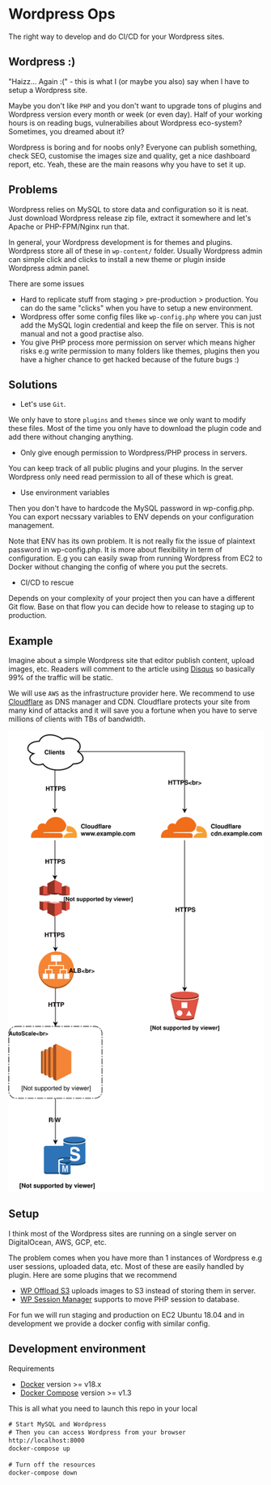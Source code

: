 # Wordpress Ops

The right way to develop and do CI/CD for your Wordpress sites.

## Wordpress :)

"Haizz... Again :(" - this is what I (or maybe you also) say when I have to setup a Wordpress site.

Maybe you don't like `PHP` and you don't want to upgrade tons of plugins and Wordpress version every month or week (or even day). Half of your working hours is on reading bugs, vulnerabilies about Wordpress eco-system? Sometimes, you dreamed about it?

Wordpress is boring and for noobs only? Everyone can publish something, check SEO, customise the images size and quality, get a nice dashboard report, etc. Yeah, these are the main reasons why you have to set it up.

## Problems

Wordpress relies on MySQL to store data and configuration so it is neat. Just download Wordpress release zip file, extract it somewhere and let's Apache or PHP-FPM/Nginx run that.

In general, your Wordpress development is for themes and plugins. Wordpress store all of these in `wp-content/` folder. Usually Wordpress admin can simple click and clicks to install a new theme or plugin inside Wordpress admin panel.

There are some issues

- Hard to replicate stuff from staging > pre-production > production. You can do the same "clicks" when you have to setup a new environment.
- Wordpress offer some config files like `wp-config.php` where you can just add the MySQL login credential and keep the file on server. This is not manual and not a good practise also.
- You give PHP process more permission on server which means higher risks e.g write permission to many folders like themes, plugins then you have a higher chance to get hacked because of the future bugs :)


## Solutions

- Let's use `Git`.

We only have to store `plugins` and `themes` since we only want to modify these files. Most of the time you only have to download the plugin code and add there without changing anything.

- Only give enough permission to Wordpress/PHP process in servers.

You can keep track of all public plugins and your plugins. In the server Wordpress only need read permission to all of these which is great.

- Use environment variables

Then you don't have to hardcode the MySQL password in wp-config.php. You can export necssary variables to ENV depends on your configuration management.

Note that ENV has its own problem. It is not really fix the issue of plaintext password in wp-config.php. It is more about flexibility in term of configuration. E.g you can easily swap from running Wordpress from EC2 to Docker without changing the config of where you put the secrets.

- CI/CD to rescue

Depends on your complexity of your project then you can have a different Git flow. Base on that flow you can decide how to release to staging up to production.

## Example

Imagine about a simple Wordpress site that editor publish content, upload images, etc. Readers will comment to the article using [Disqus](https://disqus.com/) so basically 99% of the traffic will be static.

We will use `AWS` as the infrastructure provider here. We recommend to use [Cloudflare](https://www.cloudflare.com/) as DNS manager and CDN. Cloudflare protects your site from many kind of attacks and it will save you a fortune when you have to serve millions of clients with TBs of bandwidth.

![Wordpress-Sample-Site](./__docs__/images/wordpress-arch.svg)

## Setup

I think most of the Wordpress sites are running on a single server on DigitalOcean, AWS, GCP, etc.

The problem comes when you have more than 1 instances of Wordpress e.g user sessions, uploaded data, etc. Most of these are easily handled by plugin. Here are some plugins that we recommend

- [WP Offload S3](https://deliciousbrains.com/wp-offload-s3/) uploads images to S3 instead of storing them in server.
- [WP Session Manager](https://wordpress.org/plugins/wp-session-manager/) supports to move PHP session to database.

For fun we will run staging and production on EC2 Ubuntu 18.04 and in development we provide a docker config with similar config.

## Development environment

Requirements 

- [Docker](https://docs.docker.com/install/) version >= v18.x
- [Docker Compose](https://docs.docker.com/compose/install/) version >= v1.3

This is all what you need to launch this repo in your local

```
# Start MySQL and Wordpress
# Then you can access Wordpress from your browser http://localhost:8000
docker-compose up

# Turn off the resources
docker-compose down
```









